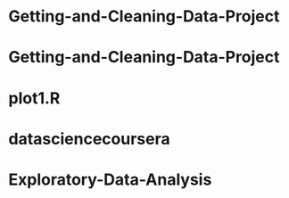 # Getting-and-Cleaning-Data-Project
# Getting-and-Cleaning-Data-Project
# plot1.R
# datasciencecoursera
# Exploratory-Data-Analysis
